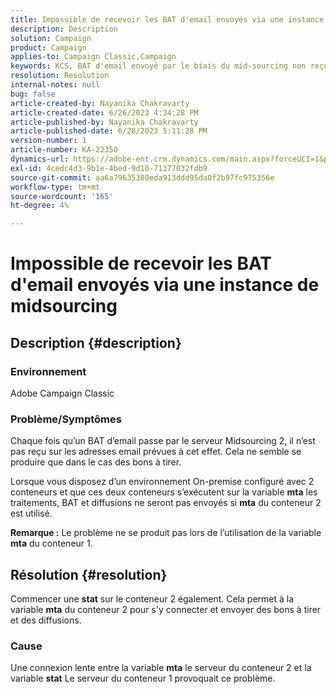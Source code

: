 ```yaml
---
title: Impossible de recevoir les BAT d'email envoyés via une instance de midsourcing
description: Description
solution: Campaign
product: Campaign
applies-to: Campaign Classic,Campaign
keywords: KCS, BAT d'email envoyé par le biais du mid-sourcing non reçu, ACC, campaign classic
resolution: Resolution
internal-notes: null
bug: false
article-created-by: Nayanika Chakravarty
article-created-date: 6/26/2023 4:34:28 PM
article-published-by: Nayanika Chakravarty
article-published-date: 6/28/2023 5:11:28 PM
version-number: 1
article-number: KA-22350
dynamics-url: https://adobe-ent.crm.dynamics.com/main.aspx?forceUCI=1&pagetype=entityrecord&etn=knowledgearticle&id=f2028650-3f14-ee11-8f6e-6045bd006239
exl-id: 4cedc4d3-9b1e-4bed-9d10-71377032fdb9
source-git-commit: aa6a79635380eda913ddd95da0f2b97fc975356e
workflow-type: tm+mt
source-wordcount: '165'
ht-degree: 4%

---
```


# Impossible de recevoir les BAT d&#39;email envoyés via une instance de midsourcing

## Description {#description}


### Environnement

Adobe Campaign Classic

### Problème/Symptômes

Chaque fois qu’un BAT d’email passe par le serveur Midsourcing 2, il n’est pas reçu sur les adresses email prévues à cet effet. Cela ne semble se produire que dans le cas des bons à tirer.

Lorsque vous disposez d’un environnement On-premise configuré avec 2 conteneurs et que ces deux conteneurs s’exécutent sur la variable <b>mta</b> les traitements, BAT et diffusions ne seront pas envoyés si <b>mta</b> du conteneur 2 est utilisé.

<b>Remarque :</b> Le problème ne se produit pas lors de l’utilisation de la variable <b>mta</b> du conteneur 1.


## Résolution {#resolution}


Commencer une <b>stat</b> sur le conteneur 2 également. Cela permet à la variable <b>mta</b> du conteneur 2 pour s&#39;y connecter et envoyer des bons à tirer et des diffusions.

### Cause

Une connexion lente entre la variable <b>mta</b> le serveur du conteneur 2 et la variable <b>stat</b> Le serveur du conteneur 1 provoquait ce problème.
